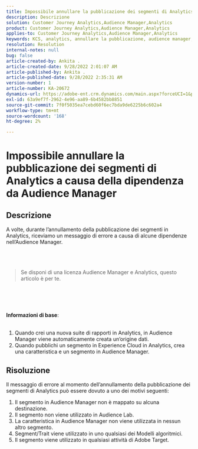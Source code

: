 ```yaml
---
title: Impossibile annullare la pubblicazione dei segmenti di Analytics a causa della dipendenza da Audience Manager
description: Descrizione
solution: Customer Journey Analytics,Audience Manager,Analytics
product: Customer Journey Analytics,Audience Manager,Analytics
applies-to: Customer Journey Analytics,Audience Manager,Analytics
keywords: KCS, analytics, annullare la pubblicazione, audience manager, segmenti
resolution: Resolution
internal-notes: null
bug: false
article-created-by: Ankita .
article-created-date: 9/28/2022 2:01:07 AM
article-published-by: Ankita .
article-published-date: 9/28/2022 2:35:31 AM
version-number: 1
article-number: KA-20672
dynamics-url: https://adobe-ent.crm.dynamics.com/main.aspx?forceUCI=1&pagetype=entityrecord&etn=knowledgearticle&id=1d3e7063-d13e-ed11-9db1-0022480869de
exl-id: 63a9ef7f-2962-4e96-aa89-6b4582bb8851
source-git-commit: 7f0f5035ea7cebd60f6ec7bda9de6225b6c602a4
workflow-type: tm+mt
source-wordcount: '168'
ht-degree: 2%

---
```


# Impossibile annullare la pubblicazione dei segmenti di Analytics a causa della dipendenza da Audience Manager

## Descrizione

A volte, durante l’annullamento della pubblicazione dei segmenti in Analytics, riceviamo un messaggio di errore a causa di alcune dipendenze nell’Audience Manager.<br><br> <br><br>

> Se disponi di una licenza Audience Manager e Analytics, questo articolo è per te.

<br><br> <br><br><b>Informazioni di base</b>:<br><br>
1. Quando crei una nuova suite di rapporti in Analytics, in Audience Manager viene automaticamente creata un’origine dati.
2. Quando pubblichi un segmento in Experience Cloud in Analytics, crea una caratteristica e un segmento in Audience Manager.



## Risoluzione


Il messaggio di errore al momento dell’annullamento della pubblicazione dei segmenti di Analytics può essere dovuto a uno dei motivi seguenti:

1. Il segmento in Audience Manager non è mappato su alcuna destinazione.
2. Il segmento non viene utilizzato in Audience Lab.
3. La caratteristica in Audience Manager non viene utilizzata in nessun altro segmento.
4. Segment/Trait viene utilizzato in uno qualsiasi dei Modelli algoritmici.
5. Il segmento viene utilizzato in qualsiasi attività di Adobe Target.
